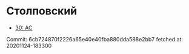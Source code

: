 # Столповский
- [30: AC](30.md)

Commit: 6cb724870f2226a65e40e40fba880dda588e2bb7
 fetched at: 20201124-183300
